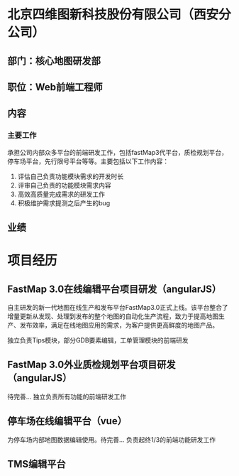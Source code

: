 # 北京四维图新科技股份有限公司（西安分公司）
## 部门：核心地图研发部
## 职位：Web前端工程师
## 内容
### 主要工作
承担公司内部众多平台的前端研发工作，包括fastMap3代平台，质检规划平台，停车场平台，先行限号平台等等。主要包括以下工作内容：

1. 评估自己负责功能模块需求的开发时长
2. 评审自己负责的功能模块需求内容
3. 高效高质量完成需求的研发工作
4. 积极维护需求提测之后产生的bug

## 业绩


# 项目经历
## FastMap 3.0在线编辑平台项目研发（angularJS）
自主研发的新一代地图在线生产和发布平台FastMap3.0正式上线。该平台整合了增量更新从发现、处理到发布的整个地图的自动化生产流程，致力于提高地图生产、发布效率，满足在线地图应用的需求，为客户提供更高鲜度的地图产品。

独立负责Tips模块，部分GDB要素编辑，工单管理模块的前端研发
## FastMap 3.0外业质检规划平台项目研发（angularJS）
待完善...
独立负责所有功能的前端研发工作
## 停车场在线编辑平台（vue）
为停车场内部地图数据编辑使用。待完善...
负责起终1/3的前端功能研发工作
## TMS编辑平台
